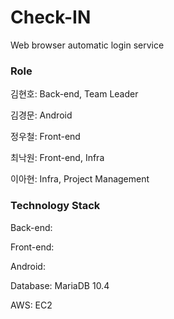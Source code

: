 # Check-IN
Web browser automatic login service

### Role

김현호: Back-end, Team Leader

김경문: Android

정우철: Front-end

최낙원: Front-end, Infra

이아현: Infra, Project Management


### Technology Stack

Back-end: 

Front-end: 

Android: 

Database: MariaDB 10.4 

AWS: EC2
